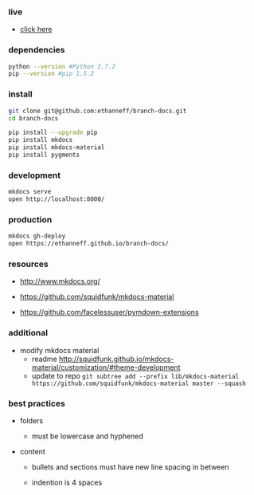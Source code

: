 ### live

- [click here](https://ethanneff.github.io/branch-docs/)

### dependencies 

```bash
python --version #Python 2.7.2
pip --version #pip 1.5.2
```

### install

```bash
git clone git@github.com:ethanneff/branch-docs.git
cd branch-docs
```

```bash
pip install --upgrade pip
pip install mkdocs
pip install mkdocs-material
pip install pygments
```

### development

```bash
mkdocs serve
open http://localhost:8000/
```

### production

```bash
mkdocs gh-deploy
open https://ethanneff.github.io/branch-docs/
```

### resources

- http://www.mkdocs.org/

- https://github.com/squidfunk/mkdocs-material

- https://github.com/facelessuser/pymdown-extensions


### additional

- modify mkdocs material 
    - readme http://squidfunk.github.io/mkdocs-material/customization/#theme-development
    - update to repo `git subtree add --prefix lib/mkdocs-material https://github.com/squidfunk/mkdocs-material master --squash`

### best practices

- folders 

    - must be lowercase and hyphened

- content 

    - bullets and sections must have new line spacing in between

    - indention is 4 spaces
